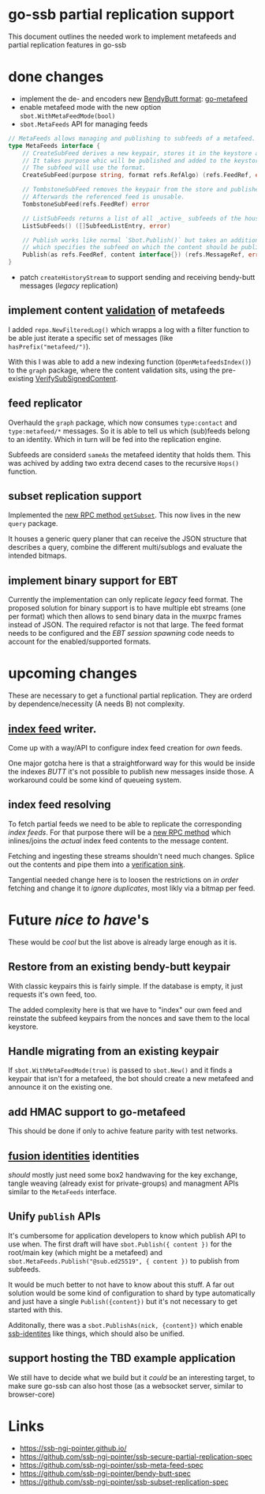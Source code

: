 <!--
SPDX-FileCopyrightText: 2021 The Go-SSB Authors

SPDX-License-Identifier: MIT
-->

# go-ssb partial replication support

This document outlines the needed work to implement metafeeds and partial replication features in go-ssb

# done changes

* implement the de- and encoders new [BendyButt format](github.com/ssb-ngi-pointer/bendy-butt-spec/): [go-metafeed](https://github.com/ssb-ngi-pointer/go-metafeed)
* enable metafeed mode with the new option `sbot.WithMetaFeedMode(bool)`
* `sbot.MetaFeeds` API for managing feeds

```go
// MetaFeeds allows managing and publishing to subfeeds of a metafeed.
type MetaFeeds interface {
	// CreateSubFeed derives a new keypair, stores it in the keystore and publishes a `metafeed/add` message on the housing metafeed.
	// It takes purpose whic will be published and added to the keystore, too.
	// The subfeed will use the format.
	CreateSubFeed(purpose string, format refs.RefAlgo) (refs.FeedRef, error)

	// TombstoneSubFeed removes the keypair from the store and publishes a `metafeed/tombstone` message to the feed.
	// Afterwards the referenced feed is unusable.
	TombstoneSubFeed(refs.FeedRef) error

	// ListSubFeeds returns a list of all _active_ subfeeds of the housing metafeed
	ListSubFeeds() ([]SubfeedListEntry, error)

	// Publish works like normal `Sbot.Publish()` but takes an additional feed reference,
	// which specifies the subfeed on which the content should be published.
	Publish(as refs.FeedRef, content interface{}) (refs.MessageRef, error)
}
```

* patch `createHistoryStream` to support sending and receiving bendy-butt messages (_legacy_ replication)

## implement content [validation](https://github.com/ssb-ngi-pointer/bendy-butt-spec#validation) of metafeeds

I added `repo.NewFilteredLog()` which wrapps a log with a filter function to be able just iterate a specific set of messages (like `hasPrefix("metafeed/")`).

With this I was able to add a new indexing function (`OpenMetafeedsIndex()`) to the `graph` package, where the content validation sits, using the pre-existing [VerifySubSignedContent](https://pkg.go.dev/github.com/ssb-ngi-pointer/go-metafeed#VerifySubSignedContent).

## feed replicator
Overhauld the `graph` package, which now consumes `type:contact` and `type:metafeed/*` messages. So it is able to tell us which (sub)feeds belong to an identity. Which in turn will be fed into the replication engine.

Subfeeds are considerd `sameAs` the metafeed identity that holds them. This was achived by adding two extra decend cases to the recursive `Hops()` function.

## subset replication support
Implemented the [new RPC method `getSubset`](https://github.com/ssb-ngi-pointer/ssb-subset-replication-spec#getsubsetquery-options-source). This now lives in the new `query` package.

It houses a generic query planer that can receive the JSON structure that describes a query, combine the different multi/sublogs and evaluate the intended bitmaps.

## implement binary support for EBT

Currently the implementation can only replicate _legacy_ feed format. The proposed solution for binary support is to have multiple ebt streams (one per format) which then allows to send binary data in the muxrpc frames instead of JSON. The required refactor is not that large. The feed format needs to be configured and the _EBT session spawning_ code needs to account for the enabled/supported formats.

# upcoming changes

These are necessary to get a functional partial replication. They are orderd by dependence/necessity (A needs B) not complexity.

## [index feed](https://github.com/ssb-ngi-pointer/ssb-meta-feed-spec#claims-or-indexes) writer.
Come up with a way/API to configure index feed creation for _own_ feeds.

One major gotcha here is that a straightforward way for this would be inside the indexes _BUTT_ it's not possible to publish new messages inside those. A workaround could be some kind of queueing system.

## index feed resolving

To fetch partial feeds we need to be able to replicate the corresponding _index feeds_. For that purpose there will be a [new RPC method](https://github.com/ssb-ngi-pointer/ssb-subset-replication-spec#getindexfeedfeedid-source) which inlines/joins the _actual_ index feed contents to the message content.

Fetching and ingesting these streams shouldn't need much changes. Splice out the contents and pipe them into a [verification sink](https://pkg.go.dev/go.cryptoscope.co/ssb/message#VerifySink).

Tangential needed change here is to loosen the restrictions on _in order_ fetching and change it to _ignore duplicates_, most likly via a bitmap per feed.

# Future _nice to have_'s

These would be _cool_ but the list above is already large enough as it is.


## Restore from an existing bendy-butt keypair

With classic keypairs this is fairly simple. If the database is empty, it just requests it's own feed, too.

The added complexity here is that we have to "index" our own feed and reinstate the subfeed keypairs from the nonces and save them to the local keystore.

## Handle migrating from an existing keypair

If `sbot.WithMetaFeedMode(true)` is passed to `sbot.New()` and it finds a keypair that isn't for a metafeed, the bot should create a new metafeed and announce it on the existing one.

## add HMAC support to go-metafeed
This should be done if only to achive feature parity with test networks.


## [fusion identities](https://github.com/ssb-ngi-pointer/fusion-identity-spec) identities

_should_ mostly just need some box2 handwaving for the key exchange, tangle weaving (already exist for private-groups) and managment APIs similar to the `MetaFeeds` interface.

## Unify `publish` APIs

It's cumbersome for application developers to know which publish API to use when. The first draft will have `sbot.Publish({ content })` for the root/main key (which might be a metafeed) and `sbot.MetaFeeds.Publish("@sub.ed25519", { content })` to publish from subfeeds.

It would be much better to not have to know about this stuff. A far out solution would be some kind of configuration to shard by type automatically and just have a single `Publish({content})` but it's not necessary to get started with this.

Additonally, there was a `sbot.PublishAs(nick, {content})` which enable [ssb-identites](https://github.com/ssbc/ssb-identities) like things, which should also be unified.

## support hosting the TBD example application

We still have to decide what we build but it _could_ be an interesting target, to make sure go-ssb can also host those (as a websocket server, similar to browser-core)

# Links
* https://ssb-ngi-pointer.github.io/
* https://github.com/ssb-ngi-pointer/ssb-secure-partial-replication-spec
* https://github.com/ssb-ngi-pointer/ssb-meta-feed-spec
* https://github.com/ssb-ngi-pointer/bendy-butt-spec
* https://github.com/ssb-ngi-pointer/ssb-subset-replication-spec